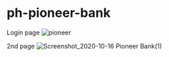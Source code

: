 # ph-pioneer-bank
Login page
![pioneer](https://user-images.githubusercontent.com/61211600/96240005-33ad4e80-0fc2-11eb-8970-92d1741f9c57.png)

2nd page
![Screenshot_2020-10-16 Pioneer Bank(1)](https://user-images.githubusercontent.com/61211600/96240029-38720280-0fc2-11eb-8382-9366631ea515.png)
